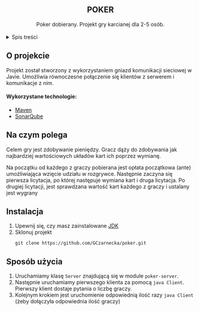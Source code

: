 <div align='center'>

<h2> POKER </h2>
Poker dobierany. Projekt gry karcianej dla 2-5 osób.
</div>
<br>


<details>
  <summary>Spis treści</summary>
  <ol>
    <li>
      <a href="#o-projekcie">O projekcie</a>
      <ul>
        <li><a href="#wykorzystane-technologie">Wykorzystane technologie</a></li>
      </ul>
    </li>
    <li>
      <a href="#na-czym-polega">Na czym polega</a>
    </li>
    <li>
     <a href="#instalacja">Instalacja</a>
    </li>
    <li>
     <a href="#sposób-użycia">Sposób użycia</a>
    </li>
  </ol>
</details>


## O projekcie

Projekt został stworzony z wykorzystaniem gniazd komunikacji sieciowej
w Javie. Umożliwia równoczesne połączenie się klientów z serwerem i komunikacje z nim.

#### Wykorzystane technologie:
* [Maven](https://maven.apache.org/)
* [SonarQube](https://www.sonarqube.org/)

## Na czym polega

Celem gry jest zdobywanie pieniędzy. Gracz dąży do zdobywania jak najbardziej wartościowych układów kart ich poprzez wymianę.

Na początku od każdego z graczy pobierana jest opłata początkowa (ante) umożliwiająca wzięcie udziału w rozgrywce.
Następnie zaczyna się pierwsza licytacja, po której następuje wymiana kart i druga licytacja.
Po drugiej licytacji, jest sprawdzana wartość kart każdego z graczy i ustalany jest wygrany

## Instalacja

1. Upewnij się, czy masz zainstalowane [JDK](https://adoptium.net/)
2. Sklonuj projekt
   ```  <-- usuń te backshlashe potem
   git clone https://github.com/GCzarnecka/poker.git
   ```

## Sposób użycia

1. Uruchamiamy klasę `Server` znajdującą się w module `poker-server`.
2. Następnie uruchamiamy pierwszego klienta za pomocą `java Client`. Pierwszy klient dostaje pytania o liczbę graczy.
3. Kolejnym krokiem jest uruchomienie odpowiednią ilość razy `java Client` (żeby dołączyła odpowiednia ilość graczy)


